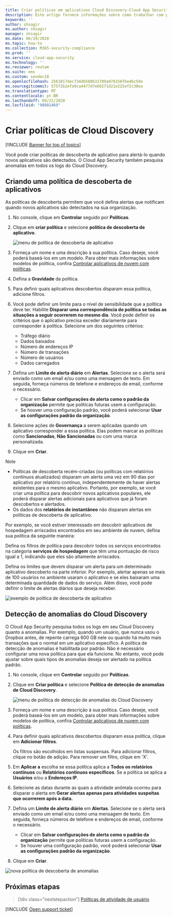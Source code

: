 ```yaml
---
title: Criar políticas em aplicativos Cloud Discovery-Cloud App Security
description: Este artigo fornece informações sobre como trabalhar com políticas do Cloud Discovery.
keywords: ''
author: shsagir
ms.author: shsagir
manager: shsagir
ms.date: 06/29/2020
ms.topic: how-to
ms.collection: M365-security-compliance
ms.prod: ''
ms.service: cloud-app-security
ms.technology: ''
ms.reviewer: reutam
ms.suite: ems
ms.custom: seodec18
ms.openlocfilehash: 2561017dec734db588b31789a078156fbe4bc59e
ms.sourcegitcommit: 575f2b2efa9ca4477d7e60271d21e225ef2c38ea
ms.translationtype: MT
ms.contentlocale: pt-BR
ms.lasthandoff: 09/22/2020
ms.locfileid: "90881469"
---
```

# <a name="create-cloud-discovery-policies"></a>Criar políticas de Cloud Discovery

[!INCLUDE [Banner for top of topics](includes/banner.md)]

Você pode criar políticas de descoberta de aplicativo para alertá-lo quando novos aplicativos são detectados. O Cloud App Security também pesquisa anomalias em todos os logs do Cloud Discovery.

## <a name="creating-an-app-discovery-policy"></a>Criando uma política de descoberta de aplicativos

As políticas de descoberta permitem que você defina alertas que notificam quando novos aplicativos são detectados na sua organização.

1. No console, clique em **Controlar** seguido por **Políticas**.

2. Clique em **criar política** e selecione **política de descoberta de aplicativo**.

    ![menu de política de descoberta de aplicativo](media/app-discovery-policy-menu.png "menu de política de descoberta de aplicativo")

3. Forneça um nome e uma descrição à sua política. Caso deseje, você poderá baseá-los em um modelo. Para obter mais informações sobre modelos de política, confira [Controlar aplicativos de nuvem com políticas](control-cloud-apps-with-policies.md).

4. Defina a **Gravidade** da política.

5. Para definir quais aplicativos descobertos disparam essa política, adicione filtros.

6. Você pode definir um limite para o nível de sensibilidade que a política deve ter. Habilite **Disparar uma correspondência de política se todas as situações a seguir ocorrerem no mesmo dia**. Você pode definir os critérios que o aplicativo precisa exceder diariamente para corresponder à política. Selecione um dos seguintes critérios:
    - Tráfego diário
    - Dados baixados
    - Número de endereços IP
    - Número de transações
    - Número de usuários
    - Dados carregados

7. Defina um **Limite de alerta diário** em **Alertas**. Selecione se o alerta será enviado como um email e/ou como uma mensagem de texto. Em seguida, forneça números de telefone e endereços de email, conforme o necessário.
    - Clicar em **Salvar configurações de alerta como o padrão da organização** permite que políticas futuras usem a configuração.
    - Se houver uma configuração padrão, você poderá selecionar **Usar as configurações padrão da organização**.

8. Selecione ações de **Governança** a serem aplicadas quando um aplicativo corresponder a essa política. Elas podem marcar as políticas como **Sancionadas**, **Não Sancionadas** ou com uma marca personalizada.

9. Clique em **Criar**.

> [!NOTE]
>
> - Políticas de descoberta recém-criadas (ou políticas com relatórios contínuos atualizados) disparam um alerta uma vez em 90 dias por aplicativo por relatório contínuo, independentemente de haver alertas existentes para o mesmo aplicativo. Portanto, por exemplo, se você criar uma política para descobrir novos aplicativos populares, ele poderá disparar alertas adicionais para aplicativos que já foram descobertos e alertados.
> - Os dados dos **relatórios de instantâneo** não disparam alertas em políticas de descoberta de aplicativo.

Por exemplo, se você estiver interessado em descobrir aplicativos de hospedagem arriscados encontrados em seu ambiente de nuvem, defina sua política da seguinte maneira:

Defina os filtros de política para descobrir todos os serviços encontrados na categoria **serviços de hospedagem** que têm uma pontuação de risco igual a 1, indicando que eles são altamente arriscados.

Defina os limites que devem disparar um alerta para um determinado aplicativo descoberto na parte inferior. Por exemplo, alertar apenas se mais de 100 usuários no ambiente usaram o aplicativo e se eles baixaram uma determinada quantidade de dados do serviço. Além disso, você pode definir o limite de alertas diários que deseja receber.

![exemplo de política de descoberta de aplicativo](media/app-discovery-policy-example.png "exemplo de política de descoberta de aplicativo")

## <a name="cloud-discovery-anomaly-detection"></a>Detecção de anomalias do Cloud Discovery

O Cloud App Security pesquisa todos os logs em seu Cloud Discovery quanto a anomalias. Por exemplo, quando um usuário, que nunca usou o Dropbox antes, de repente carrega 600 GB nele ou quando há muito mais transações que o normal em um aplicativo específico. A política de detecção de anomalias é habilitada por padrão. Não é necessário configurar uma nova política para que ela funcione. No entanto, você pode ajustar sobre quais tipos de anomalias deseja ser alertado na política padrão.

1. No console, clique em **Controlar** seguido por **Políticas**.

2. Clique em **Criar política** e selecione **Política de detecção de anomalias de Cloud Discovery**.

    ![menu de política de detecção de anomalias do Cloud Discovery](media/cloud-discovery-anomaly-detection-policy-menu.png "menu de política de detecção de anomalias do Cloud Discovery")

3. Forneça um nome e uma descrição à sua política. Caso deseje, você poderá baseá-los em um modelo, para obter mais informações sobre modelos de política, confira [Controlar aplicativos de nuvem com políticas](control-cloud-apps-with-policies.md).

4. Para definir quais aplicativos descobertos disparam essa política, clique em **Adicionar filtros**.

    Os filtros são escolhidos em listas suspensas. Para adicionar filtros, clique no botão de adição. Para remover um filtro, clique em 'X'.

5. Em **Aplicar a** escolha se essa política aplica a **Todos os relatórios contínuos** ou **Relatórios contínuos específicos**. Se a política se aplica a **Usuários** e/ou a **Endereços IP**.

6. Selecione as datas durante as quais a atividade anômala ocorreu para disparar o alerta em **Gerar alertas apenas para atividades suspeitas que ocorrerem após a data.**

7. Defina um **Limite de alerta diário** em **Alertas**. Selecione se o alerta será enviado como um email e/ou como uma mensagem de texto. Em seguida, forneça números de telefone e endereços de email, conforme o necessário.
    - Clicar em **Salvar configurações de alerta como o padrão da organização** permite que políticas futuras usem a configuração.
    - Se houver uma configuração padrão, você poderá selecionar **Usar as configurações padrão da organização**.

8. Clique em **Criar**.

![nova política de descoberta de anomalias](media/new-discovery-anomaly-policy.png "nova política de descoberta de anomalias")

## <a name="next-steps"></a>Próximas etapas

> [!div class="nextstepaction"]
> [Políticas de atividade de usuário](user-activity-policies.md)

[!INCLUDE [Open support ticket](includes/support.md)]
